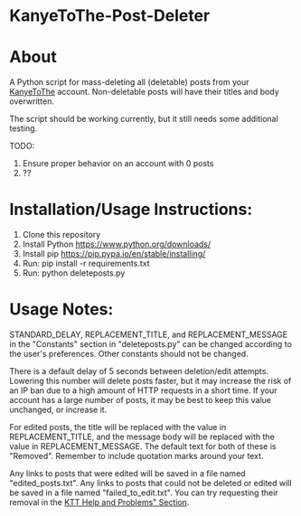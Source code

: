 # KanyeToThe-Post-Deleter


# About
A Python script for mass-deleting all (deletable) posts from your [KanyeToThe](http://www.kanyetothe.com/forum/) account. Non-deletable posts will have their titles and body overwritten. 

The script should be working currently, but it still needs some additional testing.

TODO:
1. Ensure proper behavior on an account with 0 posts
2. ??



# Installation/Usage Instructions:
1. Clone this repository 
2. Install Python https://www.python.org/downloads/
3. Install pip https://pip.pypa.io/en/stable/installing/
4. Run: pip install -r requirements.txt
5. Run: python deleteposts.py


# Usage Notes:

STANDARD_DELAY, REPLACEMENT_TITLE, and REPLACEMENT_MESSAGE in the "Constants" section in "deleteposts.py" can be changed according to the user's preferences. Other constants should not be changed. 

There is a default delay of 5 seconds between deletion/edit attempts. Lowering this number will delete posts faster, but it may increase the risk of an IP ban due to a high amount of HTTP requests in a short time. If your account has a large number of posts, it may be best to keep this value unchanged, or increase it. 

For edited posts, the title will be replaced with the value in REPLACEMENT_TITLE, and the message body will be replaced with the value in REPLACEMENT_MESSAGE. The default text for both of these is "Removed". Remember to include quotation marks around your text. 

Any links to posts that were edited will be saved in a file named "edited_posts.txt". Any links to posts that could not be deleted or edited will be saved in a file named "failed_to_edit.txt". You can try requesting their removal in the [KTT Help and Problems" Section](http://www.kanyetothe.com/forum/index.php?board=10.0).






